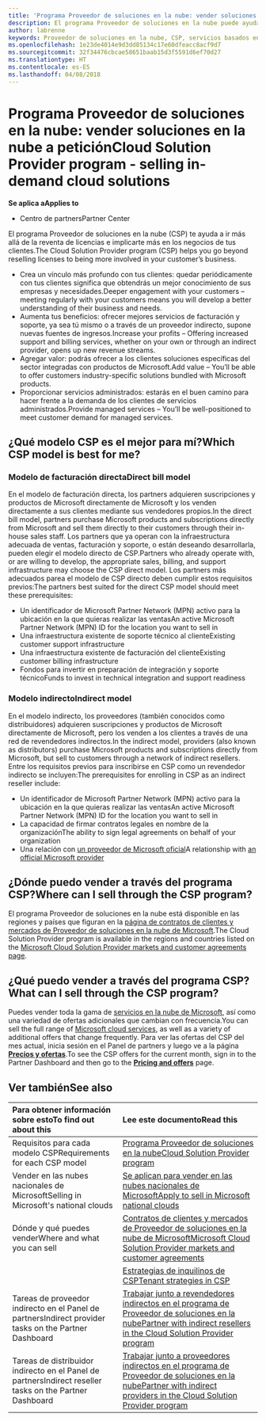 ```yaml
---
title: 'Programa Proveedor de soluciones en la nube: vender soluciones en la nube bajo petición | Centro de partners'
description: El programa Proveedor de soluciones en la nube puede ayudar a tu negocio crecer con los nuevos clientes y la nueva experiencia.
author: labrenne
keywords: Proveedor de soluciones en la nube, CSP, servicios basados en la nube, Azure, Office 365, Dynamics, partner de CSP, vender en CSP, partner directo, partner de CSP indirecto, revendedor de CSP indirecto, CSP directo, CSP indirecto, modelo directo, modelo indirecto, revendedor indirecto, proveedor indirecto, proveedor, distribuidor, programa proveedor de soluciones en la nube
ms.openlocfilehash: 1e23de4014e9d3dd85134c17e60dfeacc8acf9d7
ms.sourcegitcommit: 32f34476cbcae58651baab15d3f5591d6ef70d27
ms.translationtype: HT
ms.contentlocale: es-ES
ms.lasthandoff: 04/08/2018
---
```

# <a name="cloud-solution-provider-program---selling-in-demand-cloud-solutions"></a><span data-ttu-id="ec361-104">Programa Proveedor de soluciones en la nube: vender soluciones en la nube a petición</span><span class="sxs-lookup"><span data-stu-id="ec361-104">Cloud Solution Provider program - selling in-demand cloud solutions</span></span> 

**<span data-ttu-id="ec361-105">Se aplica a</span><span class="sxs-lookup"><span data-stu-id="ec361-105">Applies to</span></span>**

-  <span data-ttu-id="ec361-106">Centro de partners</span><span class="sxs-lookup"><span data-stu-id="ec361-106">Partner Center</span></span>

<span data-ttu-id="ec361-107">El programa Proveedor de soluciones en la nube (CSP) te ayuda a ir más allá de la reventa de licencias e implicarte más en los negocios de tus clientes.</span><span class="sxs-lookup"><span data-stu-id="ec361-107">The Cloud Solution Provider program (CSP) helps you go beyond reselling licenses to being more involved in your customer’s business.</span></span>
 
- <span data-ttu-id="ec361-108">Crea un vínculo más profundo con tus clientes: quedar periódicamente con tus clientes significa que obtendrás un mejor conocimiento de sus empresas y necesidades.</span><span class="sxs-lookup"><span data-stu-id="ec361-108">Deeper engagement with your customers – meeting regularly with your customers means you will develop a better understanding of their business and needs.</span></span>
- <span data-ttu-id="ec361-109">Aumenta tus beneficios: ofrecer mejores servicios de facturación y soporte, ya sea tú mismo o a través de un proveedor indirecto, supone nuevas fuentes de ingresos.</span><span class="sxs-lookup"><span data-stu-id="ec361-109">Increase your profits – Offering increased support and billing services, whether on your own or through an indirect provider, opens up new revenue streams.</span></span>  
- <span data-ttu-id="ec361-110">Agregar valor: podrás ofrecer a los clientes soluciones específicas del sector integradas con productos de Microsoft.</span><span class="sxs-lookup"><span data-stu-id="ec361-110">Add value – You’ll be able to offer customers industry-specific solutions bundled with Microsoft products.</span></span>
- <span data-ttu-id="ec361-111">Proporcionar servicios administrados: estarás en el buen camino para hacer frente a la demanda de los clientes de servicios administrados.</span><span class="sxs-lookup"><span data-stu-id="ec361-111">Provide managed services – You’ll be well-positioned to meet customer demand for managed services.</span></span> 

## <a name="which-csp-model-is-best-for-me"></a><span data-ttu-id="ec361-112">¿Qué modelo CSP es el mejor para mí?</span><span class="sxs-lookup"><span data-stu-id="ec361-112">Which CSP model is best for me?</span></span>

### <a name="direct-bill-model"></a><span data-ttu-id="ec361-113">Modelo de facturación directa</span><span class="sxs-lookup"><span data-stu-id="ec361-113">Direct bill model</span></span>

 <span data-ttu-id="ec361-114">En el modelo de facturación directa, los partners adquieren suscripciones y productos de Microsoft directamente de Microsoft y los venden directamente a sus clientes mediante sus vendedores propios.</span><span class="sxs-lookup"><span data-stu-id="ec361-114">In the direct bill model, partners purchase Microsoft products and subscriptions directly from Microsoft and sell them directly to their customers through their in-house sales staff.</span></span> <span data-ttu-id="ec361-115">Los partners que ya operan con la infraestructura adecuada de ventas, facturación y soporte, o están deseando desarrollarla, pueden elegir el modelo directo de CSP.</span><span class="sxs-lookup"><span data-stu-id="ec361-115">Partners who already operate with, or are willing to develop, the appropriate sales, billing, and support infrastructure may choose the CSP direct model.</span></span> <span data-ttu-id="ec361-116">Los partners más adecuados parea el modelo de CSP directo deben cumplir estos requisitos previos:</span><span class="sxs-lookup"><span data-stu-id="ec361-116">The partners best suited for the direct CSP model should meet these prerequisites:</span></span>
- <span data-ttu-id="ec361-117">Un identificador de Microsoft Partner Network (MPN) activo para la ubicación en la que quieras realizar las ventas</span><span class="sxs-lookup"><span data-stu-id="ec361-117">An active Microsoft Partner Network (MPN) ID for the location you want to sell in</span></span>
- <span data-ttu-id="ec361-118">Una infraestructura existente de soporte técnico al cliente</span><span class="sxs-lookup"><span data-stu-id="ec361-118">Existing customer support infrastructure</span></span>
- <span data-ttu-id="ec361-119">Una infraestructura existente de facturación del cliente</span><span class="sxs-lookup"><span data-stu-id="ec361-119">Existing customer billing infrastructure</span></span>
- <span data-ttu-id="ec361-120">Fondos para invertir en preparación de integración y soporte técnico</span><span class="sxs-lookup"><span data-stu-id="ec361-120">Funds to invest in technical integration and support readiness</span></span>


### <a name="indirect-model"></a><span data-ttu-id="ec361-121">Modelo indirecto</span><span class="sxs-lookup"><span data-stu-id="ec361-121">Indirect model</span></span>

<span data-ttu-id="ec361-122">En el modelo indirecto, los proveedores (también conocidos como distribuidores) adquieren suscripciones y productos de Microsoft directamente de Microsoft, pero los venden a los clientes a través de una red de revendedores indirectos.</span><span class="sxs-lookup"><span data-stu-id="ec361-122">In the indirect model, providers (also known as distributors) purchase Microsoft products and subscriptions directly from Microsoft, but sell to customers through a network of indirect resellers.</span></span> <span data-ttu-id="ec361-123">Entre los requisitos previos para inscribirse en CSP como un revendedor indirecto se incluyen:</span><span class="sxs-lookup"><span data-stu-id="ec361-123">The prerequisites for enrolling in CSP as an indirect reseller include:</span></span>

- <span data-ttu-id="ec361-124">Un identificador de Microsoft Partner Network (MPN) activo para la ubicación en la que quieras realizar las ventas</span><span class="sxs-lookup"><span data-stu-id="ec361-124">An active Microsoft Partner Network (MPN) ID for the location you want to sell in</span></span>
- <span data-ttu-id="ec361-125">La capacidad de firmar contratos legales en nombre de la organización</span><span class="sxs-lookup"><span data-stu-id="ec361-125">The ability to sign legal agreements on behalf of your organization</span></span>
- <span data-ttu-id="ec361-126">Una relación con [un proveedor de Microsoft oficial](https://partnercenter.microsoft.com/partner/find-a-provider)</span><span class="sxs-lookup"><span data-stu-id="ec361-126">A relationship with [an official Microsoft provider](https://partnercenter.microsoft.com/partner/find-a-provider)</span></span>


## <a name="where-can-i-sell-through-the-csp-program"></a><span data-ttu-id="ec361-127">¿Dónde puedo vender a través del programa CSP?</span><span class="sxs-lookup"><span data-stu-id="ec361-127">Where can I sell through the CSP program?</span></span>

<span data-ttu-id="ec361-128">El programa Proveedor de soluciones en la nube está disponible en las regiones y países que figuran en la [página de contratos de clientes y mercados de Proveedor de soluciones en la nube de Microsoft](agreements.md).</span><span class="sxs-lookup"><span data-stu-id="ec361-128">The Cloud Solution Provider program is available in the regions and countries listed on the [Microsoft Cloud Solution Provider markets and customer agreements page](agreements.md).</span></span>  

## <a name="what-can-i-sell-through-the-csp-program"></a><span data-ttu-id="ec361-129">¿Qué puedo vender a través del programa CSP?</span><span class="sxs-lookup"><span data-stu-id="ec361-129">What can I sell through the CSP program?</span></span>

<span data-ttu-id="ec361-130">Puedes vender toda la gama de [servicios en la nube de Microsoft](https://partner.microsoft.com/cloud-solution-provider/products-and-services), así como una variedad de ofertas adicionales que cambian con frecuencia.</span><span class="sxs-lookup"><span data-stu-id="ec361-130">You can sell the full range of [Microsoft cloud services](https://partner.microsoft.com/cloud-solution-provider/products-and-services), as well as a variety of additional offers that change frequently.</span></span> <span data-ttu-id="ec361-131">Para ver las ofertas del CSP del mes actual, inicia sesión en el Panel de partners y luego ve a la página [**Precios y ofertas**](https://partnercenter.microsoft.com/pcv/sales).</span><span class="sxs-lookup"><span data-stu-id="ec361-131">To see the CSP offers for the current month, sign in to the Partner Dashboard and then go to the [**Pricing and offers**](https://partnercenter.microsoft.com/pcv/sales) page.</span></span>

## <a name="see-also"></a><span data-ttu-id="ec361-132">Ver también</span><span class="sxs-lookup"><span data-stu-id="ec361-132">See also</span></span> 


|**<span data-ttu-id="ec361-133">Para obtener información sobre esto</span><span class="sxs-lookup"><span data-stu-id="ec361-133">To find out about this</span></span>**   |**<span data-ttu-id="ec361-134">Lee este documento</span><span class="sxs-lookup"><span data-stu-id="ec361-134">Read this</span></span>**   |
|:---------------------------|:--------------------|
|<span data-ttu-id="ec361-135">Requisitos para cada modelo CSP</span><span class="sxs-lookup"><span data-stu-id="ec361-135">Requirements for each CSP model</span></span>   | [<span data-ttu-id="ec361-136">Programa Proveedor de soluciones en la nube</span><span class="sxs-lookup"><span data-stu-id="ec361-136">Cloud Solution Provider program</span></span>](https://partnercenter.microsoft.com/partner/cloud-solution-provider)|
|<span data-ttu-id="ec361-137">Vender en las nubes nacionales de Microsoft</span><span class="sxs-lookup"><span data-stu-id="ec361-137">Selling in Microsoft's national clouds</span></span>   | [<span data-ttu-id="ec361-138">Se aplican para vender en las nubes nacionales de Microsoft</span><span class="sxs-lookup"><span data-stu-id="ec361-138">Apply to sell in Microsoft national clouds</span></span>](csp-national-clouds-overview.md)|
|<span data-ttu-id="ec361-139">Dónde y qué puedes vender</span><span class="sxs-lookup"><span data-stu-id="ec361-139">Where and what you can sell</span></span>   |[<span data-ttu-id="ec361-140">Contratos de clientes y mercados de Proveedor de soluciones en la nube de Microsoft</span><span class="sxs-lookup"><span data-stu-id="ec361-140">Microsoft Cloud Solution Provider markets and customer agreements</span></span>](agreements.md)|
|  | [<span data-ttu-id="ec361-141">Estrategias de inquilinos de CSP</span><span class="sxs-lookup"><span data-stu-id="ec361-141">Tenant strategies in CSP</span></span>](regional-authorization-overview.md)
|<span data-ttu-id="ec361-142">Tareas de proveedor indirecto en el Panel de partners</span><span class="sxs-lookup"><span data-stu-id="ec361-142">Indirect provider tasks on the Partner Dashboard</span></span>  |[<span data-ttu-id="ec361-143">Trabajar junto a revendedores indirectos en el programa de Proveedor de soluciones en la nube</span><span class="sxs-lookup"><span data-stu-id="ec361-143">Partner with indirect resellers in the Cloud Solution Provider program</span></span>](indirect-provider-tasks-in-partner-center.md)|
|<span data-ttu-id="ec361-144">Tareas de distribuidor indirecto en el Panel de partners</span><span class="sxs-lookup"><span data-stu-id="ec361-144">Indirect reseller tasks on the Partner Dashboard</span></span>   |[<span data-ttu-id="ec361-145">Trabajar junto a proveedores indirectos en el programa de Proveedor de soluciones en la nube</span><span class="sxs-lookup"><span data-stu-id="ec361-145">Partner with indirect providers in the Cloud Solution Provider program</span></span>](indirect-reseller-tasks-in-partner-center.md)|
